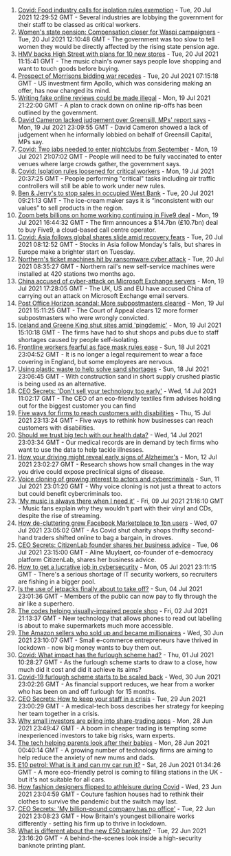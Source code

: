 1. [Covid: Food industry calls for isolation rules exemption](https://www.bbc.co.uk/news/business-57901500) - Tue, 20 Jul 2021 12:29:52 GMT - Several industries are lobbying the government for their staff to be classed as critical workers.
2. [Women's state pension: Compensation closer for Waspi campaigners](https://www.bbc.co.uk/news/business-57900320) - Tue, 20 Jul 2021 12:10:48 GMT - The government was too slow to tell women they would be directly affected by the rising state pension age.
3. [HMV backs High Street with plans for 10 new stores](https://www.bbc.co.uk/news/business-57899065) - Tue, 20 Jul 2021 11:15:41 GMT - The music chain's owner says people love shopping and want to touch goods before buying.
4. [Prospect of Morrisons bidding war recedes](https://www.bbc.co.uk/news/business-57899237) - Tue, 20 Jul 2021 07:15:18 GMT - US investment firm Apollo, which was considering making an offer, has now changed its mind.
5. [Writing fake online reviews could be made illegal](https://www.bbc.co.uk/news/business-57887035) - Mon, 19 Jul 2021 21:22:00 GMT - A plan to crack down on online rip-offs has been outlined by the government.
6. [David Cameron lacked judgement over Greensill, MPs' report says](https://www.bbc.co.uk/news/business-57889549) - Mon, 19 Jul 2021 23:09:55 GMT - David Cameron showed a lack of judgement when he informally lobbied on behalf of Greensill Capital, MPs say.
7. [Covid: Two jabs needed to enter nightclubs from September](https://www.bbc.co.uk/news/business-57893788) - Mon, 19 Jul 2021 21:07:02 GMT - People will need to be fully vaccinated to enter venues where large crowds gather, the government says.
8. [Covid: Isolation rules loosened for critical workers](https://www.bbc.co.uk/news/uk-57894392) - Mon, 19 Jul 2021 20:37:25 GMT - People performing "critical" tasks including air traffic controllers will still be able to work under new rules.
9. [Ben & Jerry's to stop sales in occupied West Bank](https://www.bbc.co.uk/news/business-57893161) - Tue, 20 Jul 2021 09:21:13 GMT - The ice-cream maker says it is “inconsistent with our values” to sell products in the region.
10. [Zoom bets billions on home working continuing in Five9 deal](https://www.bbc.co.uk/news/business-57893155) - Mon, 19 Jul 2021 16:44:32 GMT - The firm announces a $14.7bn (£10.7bn) deal to buy Five9, a cloud-based call centre operator.
11. [Covid: Asia follows global shares slide amid recovery fears](https://www.bbc.co.uk/news/business-57885183) - Tue, 20 Jul 2021 08:12:52 GMT - Stocks in Asia follow Monday's falls, but shares in Europe make a brighter start on Tuesday.
12. [Northern's ticket machines hit by ransomware cyber attack](https://www.bbc.co.uk/news/uk-england-57892711) - Tue, 20 Jul 2021 08:35:27 GMT - Northern rail's new self-service machines were installed at 420 stations two months ago.
13. [China accused of cyber-attack on Microsoft Exchange servers](https://www.bbc.co.uk/news/world-asia-china-57889981) - Mon, 19 Jul 2021 17:28:05 GMT - The UK, US and EU have accused China of carrying out an attack on Microsoft Exchange email servers.
14. [Post Office Horizon scandal: More subpostmasters cleared](https://www.bbc.co.uk/news/business-57888146) - Mon, 19 Jul 2021 15:11:25 GMT - The Court of Appeal clears 12 more former subpostmasters who were wrongly convicted.
15. [Iceland and Greene King shut sites amid 'pingdemic'](https://www.bbc.co.uk/news/business-57885175) - Mon, 19 Jul 2021 15:10:18 GMT - The firms have had to shut shops and pubs due to staff shortages caused by people self-isolating.
16. [Frontline workers fearful as face mask rules ease](https://www.bbc.co.uk/news/business-57862362) - Sun, 18 Jul 2021 23:04:52 GMT - It is no longer a legal requirement to wear a face covering in England, but some employees are nervous.
17. [Using plastic waste to help solve sand shortages](https://www.bbc.co.uk/news/business-57832425) - Sun, 18 Jul 2021 23:06:45 GMT - With construction sand in short supply crushed plastic is being used as an alternative.
18. [CEO Secrets: 'Don't sell your technology too early'](https://www.bbc.co.uk/news/business-57805207) - Wed, 14 Jul 2021 11:02:17 GMT - The CEO of an eco-friendly textiles firm advises holding out for the biggest customer you can find
19. [Five ways for firms to reach customers with disabilities](https://www.bbc.co.uk/news/business-57808089) - Thu, 15 Jul 2021 23:13:24 GMT - Five ways to rethink how businesses can reach customers with disabilities.
20. [Should we trust big tech with our health data?](https://www.bbc.co.uk/news/business-57817804) - Wed, 14 Jul 2021 23:03:34 GMT - Our medical records are in demand by tech firms who want to use the data to help tackle illnesses.
21. [How your driving might reveal early signs of Alzheimer's](https://www.bbc.co.uk/news/business-57670006) - Mon, 12 Jul 2021 23:02:27 GMT - Research shows how small changes in the way you drive could expose preclinical signs of disease.
22. [Voice cloning of growing interest to actors and cybercriminals](https://www.bbc.co.uk/news/business-57761873) - Sun, 11 Jul 2021 23:01:20 GMT - Why voice cloning is not just a threat to actors but could benefit cybercriminals too.
23. ['My music is always there when I need it'](https://www.bbc.co.uk/news/business-57780853) - Fri, 09 Jul 2021 21:16:10 GMT - Music fans explain why they wouldn't part with their vinyl and CDs, despite the rise of streaming.
24. [How de-cluttering grew Facebook Marketplace to 1bn users](https://www.bbc.co.uk/news/business-57733724) - Wed, 07 Jul 2021 23:05:02 GMT - As Covid shut charity shops thrifty second-hand traders shifted online to bag a bargain, in droves.
25. [CEO Secrets: CitizenLab founder shares her business advice](https://www.bbc.co.uk/news/business-57729691) - Tue, 06 Jul 2021 23:15:00 GMT - Aline Muylaert, co-founder of e-democracy platform CitizenLab, shares her business advice.
26. [How to get a lucrative job in cybersecurity](https://www.bbc.co.uk/news/business-57663096) - Mon, 05 Jul 2021 23:11:15 GMT - There's a serious shortage of IT security workers, so recruiters are fishing in a bigger pool.
27. [Is the use of jetpacks finally about to take off?](https://www.bbc.co.uk/news/business-57652297) - Sun, 04 Jul 2021 23:01:36 GMT - Members of the public can now pay to fly through the air like a superhero.
28. [The codes helping visually-impaired people shop](https://www.bbc.co.uk/news/business-57679943) - Fri, 02 Jul 2021 21:13:37 GMT - New technology that allows phones to read out labelling is about to make supermarkets much more accessible.
29. [The Amazon sellers who sold up and became millionaires](https://www.bbc.co.uk/news/business-57433960) - Wed, 30 Jun 2021 23:10:07 GMT - Small e-commerce entrepreneurs have thrived in lockdown - now big money wants to buy them out.
30. [Covid: What impact has the furlough scheme had?](https://www.bbc.co.uk/news/business-54601117) - Thu, 01 Jul 2021 10:28:27 GMT - As the furlough scheme starts to draw to a close, how much did it cost and did it achieve its aims?
31. [Covid-19 furlough scheme starts to be scaled back](https://www.bbc.co.uk/news/business-57669489) - Wed, 30 Jun 2021 23:02:26 GMT - As financial support reduces, we hear from a worker who has been on and off furlough for 15 months.
32. [CEO Secrets: How to keep your staff in a crisis](https://www.bbc.co.uk/news/business-57611220) - Tue, 29 Jun 2021 23:00:29 GMT - A medical-tech boss describes her strategy for keeping her team together in a crisis.
33. [Why small investors are piling into share-trading apps](https://www.bbc.co.uk/news/business-57466918) - Mon, 28 Jun 2021 23:49:47 GMT - A boom in cheaper trading is tempting some inexperienced investors to take big risks, warn experts.
34. [The tech helping parents look after their babies](https://www.bbc.co.uk/news/business-57581501) - Mon, 28 Jun 2021 00:40:14 GMT - A growing number of technology firms are aiming to help reduce the anxiety of new mums and dads.
35. [E10 petrol: What is it and can my car run it?](https://www.bbc.co.uk/news/business-57585105) - Sat, 26 Jun 2021 01:34:26 GMT - A more eco-friendly petrol is coming to filling stations in the UK - but it's not suitable for all cars.
36. [How fashion designers flipped to athleisure during Covid](https://www.bbc.co.uk/news/business-57557725) - Wed, 23 Jun 2021 23:04:59 GMT - Couture fashion houses had to rethink their clothes to survive the pandemic but the switch may last.
37. [CEO Secrets: 'My billion-pound company has no office'](https://www.bbc.co.uk/news/business-57517669) - Tue, 22 Jun 2021 23:08:23 GMT - How Britain's youngest billionaire works differently - setting his firm up to thrive in lockdown.
38. [What is different about the new £50 banknote?](https://www.bbc.co.uk/news/business-57570867) - Tue, 22 Jun 2021 23:16:20 GMT - A behind-the-scenes look inside a high-security banknote printing plant.
